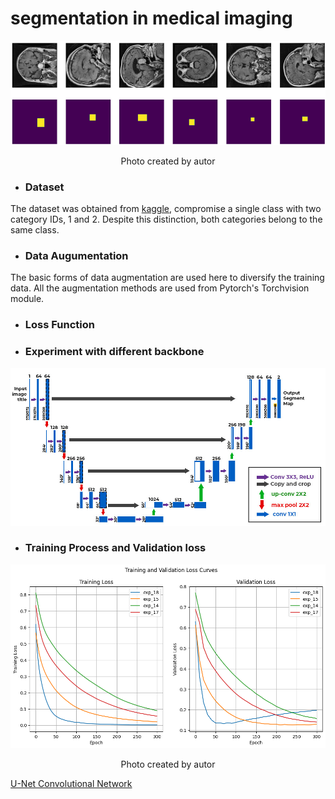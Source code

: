 # segmentation in medical imaging

<div align="center">
    <img width="700" src="/Images/Grandtruth.png" alt="Material Bread logo">
    <p style="text-align: center;">Photo created by autor</p> 
</div>


* ### Dataset

The dataset was obtained from [kaggle](https://www.kaggle.com/datasets/pkdarabi/brain-tumor-image-dataset-semantic-segmentation), compromise a single class with two category IDs, 1 and 2. Despite this distinction, both categories belong to the same class.

* ### Data Augumentation

The basic forms of data augmentation are used here to diversify the training data. All the augmentation methods are used from Pytorch's Torchvision module.
* ### Loss Function

* ### Experiment with different backbone

<p align="center">
    <img width="600" src="Images/U-Net_Architecture.png" alt="Material Bread logo">
</p>

* ### Training Process and Validation loss
  
<div align="center">
    <img width="700" src="/Plots/Exp18.png" alt="Material Bread logo">
    <p style="text-align: center;">Photo created by autor</p> 
</div>


[U-Net Convolutional Network](https://arxiv.org/pdf/1505.04597.pdf ) 

 



  




 

